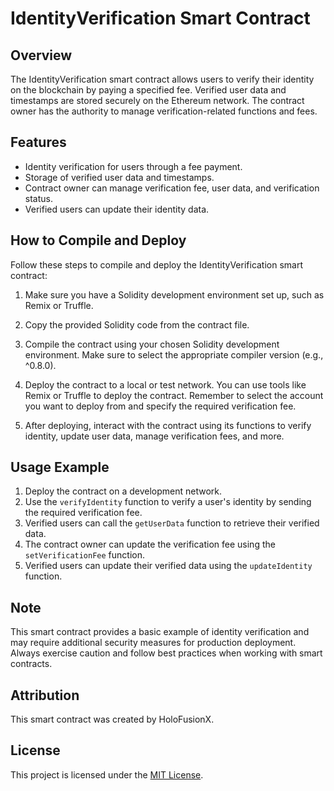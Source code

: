 # IdentityVerification Smart Contract

## Overview

The IdentityVerification smart contract allows users to verify their identity on the blockchain by paying a specified fee. Verified user data and timestamps are stored securely on the Ethereum network. The contract owner has the authority to manage verification-related functions and fees.

## Features

- Identity verification for users through a fee payment.
- Storage of verified user data and timestamps.
- Contract owner can manage verification fee, user data, and verification status.
- Verified users can update their identity data.

## How to Compile and Deploy

Follow these steps to compile and deploy the IdentityVerification smart contract:

1. Make sure you have a Solidity development environment set up, such as Remix or Truffle.

2. Copy the provided Solidity code from the contract file.

3. Compile the contract using your chosen Solidity development environment. Make sure to select the appropriate compiler version (e.g., ^0.8.0).

4. Deploy the contract to a local or test network. You can use tools like Remix or Truffle to deploy the contract. Remember to select the account you want to deploy from and specify the required verification fee.

5. After deploying, interact with the contract using its functions to verify identity, update user data, manage verification fees, and more.

## Usage Example

1. Deploy the contract on a development network.
2. Use the `verifyIdentity` function to verify a user's identity by sending the required verification fee.
3. Verified users can call the `getUserData` function to retrieve their verified data.
4. The contract owner can update the verification fee using the `setVerificationFee` function.
5. Verified users can update their verified data using the `updateIdentity` function.

## Note

This smart contract provides a basic example of identity verification and may require additional security measures for production deployment. Always exercise caution and follow best practices when working with smart contracts.

## Attribution

This smart contract was created by HoloFusionX.

## License

This project is licensed under the [MIT License](LICENSE).
